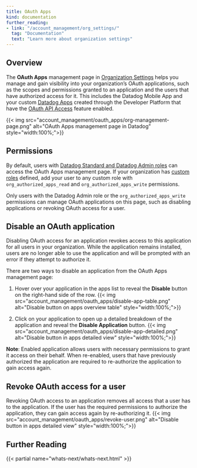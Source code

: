 ```yaml
---
title: OAuth Apps
kind: documentation
further_reading:
- link: "/account_management/org_settings/"
  tag: "Documentation"
  text: "Learn more about organization settings"
---
```

## Overview

The **OAuth Apps** management page in [Organization Settings][1] helps you manage and gain visibility into your organization’s OAuth applications, such as the scopes and permissions granted to an application and the users that have authorized access for it. This includes the Datadog Mobile App and your custom [Datadog Apps][2] created through the Developer Platform that have the [OAuth API Access][3] feature enabled. 

{{< img src="account_management/oauth_apps/org-management-page.png" alt="OAuth Apps management page in Datadog" style="width:100%;">}}

## Permissions

By default, users with [Datadog Standard and Datadog Admin roles][4] can access the OAuth Apps management page. If your organization has [custom roles][5] defined, add your user to any custom role with `org_authorized_apps_read` and `org_authorized_apps_write` permissions. 

Only users with the Datadog Admin role or the `org_authorized_apps_write` permissions can manage OAuth applications on this page, such as disabling applications or revoking OAuth access for a user.

## Disable an OAuth application

Disabling OAuth access for an application revokes access to this application for all users in your organization. While the application remains installed, users are no longer able to use the application and will be prompted with an error if they attempt to authorize it.

There are two ways to disable an application from the OAuth Apps management page:
1. Hover over your application in the apps list to reveal the **Disable** button on the right-hand side of the row.
{{< img src="account_management/oauth_apps/disable-app-table.png" alt="Disable button on apps overview table" style="width:100%;">}}

2. Click on your application to open up a detailed breakdown of the application and reveal the **Disable Application** button.
{{< img src="account_management/oauth_apps/disable-app-detailed.png" alt="Disable button in apps detailed view" style="width:100%;">}}

**Note**: Enabled application allows users with necessary permissions to grant it access on their behalf. When re-enabled, users that have previously authorized the application are required to re-authorize the application to gain access again.

## Revoke OAuth access for a user

Revoking OAuth access to an application removes all access that a user has to the application. If the user has the required permissions to authorize the application, they can gain access again by re-authorizing it.
{{< img src="account_management/oauth_apps/revoke-user.png" alt="Disable button in apps detailed view" style="width:100%;">}}

## Further Reading

{{< partial name="whats-next/whats-next.html" >}}

[1]: https://app.datadoghq.com/organization-settings/
[2]: /developers/datadog_apps/
[3]: /developers/datadog_apps/#oauth-api-access
[4]: /account_management/rbac/permissions/#general-permissions
[5]: /account_management/rbac/?tab=datadogapplication#custom-role
